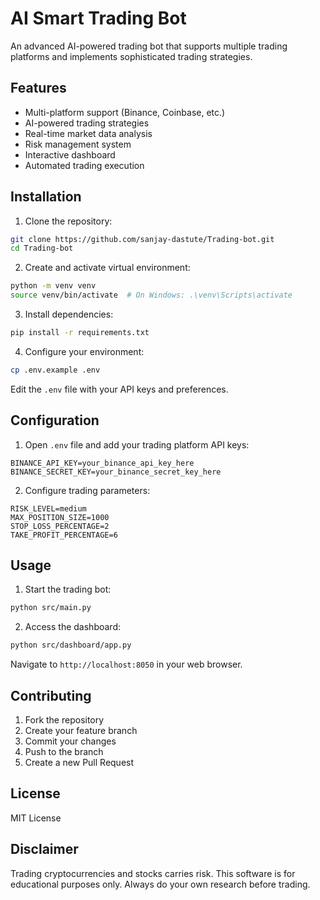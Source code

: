 # AI Smart Trading Bot

An advanced AI-powered trading bot that supports multiple trading platforms and implements sophisticated trading strategies.

## Features

- Multi-platform support (Binance, Coinbase, etc.)
- AI-powered trading strategies
- Real-time market data analysis
- Risk management system
- Interactive dashboard
- Automated trading execution

## Installation

1. Clone the repository:
```bash
git clone https://github.com/sanjay-dastute/Trading-bot.git
cd Trading-bot
```

2. Create and activate virtual environment:
```bash
python -m venv venv
source venv/bin/activate  # On Windows: .\venv\Scripts\activate
```

3. Install dependencies:
```bash
pip install -r requirements.txt
```

4. Configure your environment:
```bash
cp .env.example .env
```
Edit the `.env` file with your API keys and preferences.

## Configuration

1. Open `.env` file and add your trading platform API keys:
```
BINANCE_API_KEY=your_binance_api_key_here
BINANCE_SECRET_KEY=your_binance_secret_key_here
```

2. Configure trading parameters:
```
RISK_LEVEL=medium
MAX_POSITION_SIZE=1000
STOP_LOSS_PERCENTAGE=2
TAKE_PROFIT_PERCENTAGE=6
```

## Usage

1. Start the trading bot:
```bash
python src/main.py
```

2. Access the dashboard:
```bash
python src/dashboard/app.py
```
Navigate to `http://localhost:8050` in your web browser.

## Contributing

1. Fork the repository
2. Create your feature branch
3. Commit your changes
4. Push to the branch
5. Create a new Pull Request

## License

MIT License

## Disclaimer

Trading cryptocurrencies and stocks carries risk. This software is for educational purposes only. Always do your own research before trading.
